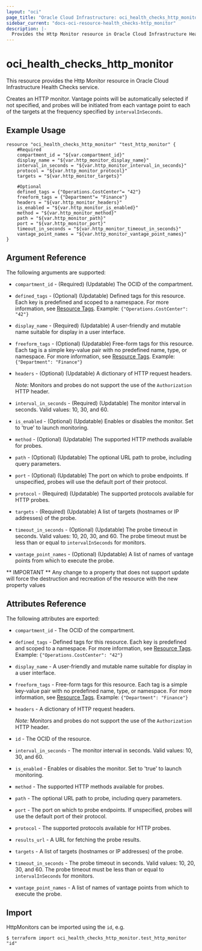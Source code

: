 ```yaml
---
layout: "oci"
page_title: "Oracle Cloud Infrastructure: oci_health_checks_http_monitor"
sidebar_current: "docs-oci-resource-health_checks-http_monitor"
description: |-
  Provides the Http Monitor resource in Oracle Cloud Infrastructure Health Checks service
---
```


# oci_health_checks_http_monitor
This resource provides the Http Monitor resource in Oracle Cloud Infrastructure Health Checks service.

Creates an HTTP monitor. Vantage points will be automatically selected if not specified,
and probes will be initiated from each vantage point to each of the targets at the frequency
specified by `intervalInSeconds`.


## Example Usage

```hcl
resource "oci_health_checks_http_monitor" "test_http_monitor" {
	#Required
	compartment_id = "${var.compartment_id}"
	display_name = "${var.http_monitor_display_name}"
	interval_in_seconds = "${var.http_monitor_interval_in_seconds}"
	protocol = "${var.http_monitor_protocol}"
	targets = "${var.http_monitor_targets}"

	#Optional
	defined_tags = {"Operations.CostCenter"= "42"}
	freeform_tags = {"Department"= "Finance"}
	headers = "${var.http_monitor_headers}"
	is_enabled = "${var.http_monitor_is_enabled}"
	method = "${var.http_monitor_method}"
	path = "${var.http_monitor_path}"
	port = "${var.http_monitor_port}"
	timeout_in_seconds = "${var.http_monitor_timeout_in_seconds}"
	vantage_point_names = "${var.http_monitor_vantage_point_names}"
}
```

## Argument Reference

The following arguments are supported:

* `compartment_id` - (Required) (Updatable) The OCID of the compartment.
* `defined_tags` - (Optional) (Updatable) Defined tags for this resource. Each key is predefined and scoped to a namespace. For more information, see [Resource Tags](https://docs.cloud.oracle.com/iaas/Content/General/Concepts/resourcetags.htm). Example: `{"Operations.CostCenter": "42"}` 
* `display_name` - (Required) (Updatable) A user-friendly and mutable name suitable for display in a user interface.
* `freeform_tags` - (Optional) (Updatable) Free-form tags for this resource. Each tag is a simple key-value pair with no predefined name, type, or namespace.  For more information, see [Resource Tags](https://docs.cloud.oracle.com/iaas/Content/General/Concepts/resourcetags.htm). Example: `{"Department": "Finance"}` 
* `headers` - (Optional) (Updatable) A dictionary of HTTP request headers.

	*Note:* Monitors and probes do not support the use of the `Authorization` HTTP header. 
* `interval_in_seconds` - (Required) (Updatable) The monitor interval in seconds. Valid values: 10, 30, and 60. 
* `is_enabled` - (Optional) (Updatable) Enables or disables the monitor. Set to 'true' to launch monitoring. 
* `method` - (Optional) (Updatable) The supported HTTP methods available for probes.
* `path` - (Optional) (Updatable) The optional URL path to probe, including query parameters.
* `port` - (Optional) (Updatable) The port on which to probe endpoints. If unspecified, probes will use the default port of their protocol. 
* `protocol` - (Required) (Updatable) The supported protocols available for HTTP probes.
* `targets` - (Required) (Updatable) A list of targets (hostnames or IP addresses) of the probe.
* `timeout_in_seconds` - (Optional) (Updatable) The probe timeout in seconds. Valid values: 10, 20, 30, and 60. The probe timeout must be less than or equal to `intervalInSeconds` for monitors. 
* `vantage_point_names` - (Optional) (Updatable) A list of names of vantage points from which to execute the probe.


** IMPORTANT **
Any change to a property that does not support update will force the destruction and recreation of the resource with the new property values

## Attributes Reference

The following attributes are exported:

* `compartment_id` - The OCID of the compartment.
* `defined_tags` - Defined tags for this resource. Each key is predefined and scoped to a namespace. For more information, see [Resource Tags](https://docs.cloud.oracle.com/iaas/Content/General/Concepts/resourcetags.htm). Example: `{"Operations.CostCenter": "42"}` 
* `display_name` - A user-friendly and mutable name suitable for display in a user interface.
* `freeform_tags` - Free-form tags for this resource. Each tag is a simple key-value pair with no predefined name, type, or namespace.  For more information, see [Resource Tags](https://docs.cloud.oracle.com/iaas/Content/General/Concepts/resourcetags.htm). Example: `{"Department": "Finance"}` 
* `headers` - A dictionary of HTTP request headers.

	*Note:* Monitors and probes do not support the use of the `Authorization` HTTP header. 
* `id` - The OCID of the resource.
* `interval_in_seconds` - The monitor interval in seconds. Valid values: 10, 30, and 60. 
* `is_enabled` - Enables or disables the monitor. Set to 'true' to launch monitoring. 
* `method` - The supported HTTP methods available for probes.
* `path` - The optional URL path to probe, including query parameters.
* `port` - The port on which to probe endpoints. If unspecified, probes will use the default port of their protocol. 
* `protocol` - The supported protocols available for HTTP probes.
* `results_url` - A URL for fetching the probe results.
* `targets` - A list of targets (hostnames or IP addresses) of the probe.
* `timeout_in_seconds` - The probe timeout in seconds. Valid values: 10, 20, 30, and 60. The probe timeout must be less than or equal to `intervalInSeconds` for monitors. 
* `vantage_point_names` - A list of names of vantage points from which to execute the probe.

## Import

HttpMonitors can be imported using the `id`, e.g.

```
$ terraform import oci_health_checks_http_monitor.test_http_monitor "id"
```

